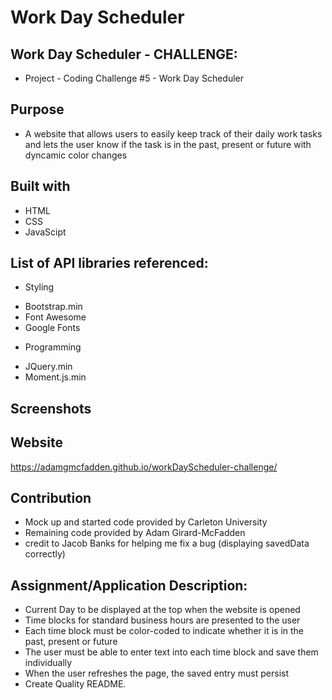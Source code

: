 # Work Day Scheduler

## Work Day Scheduler - CHALLENGE:

- Project - Coding Challenge #5 - Work Day Scheduler

## Purpose

- A website that allows users to easily keep track of their daily work tasks and lets the user know if the task is in the past, present or future with dyncamic color changes

## Built with

- HTML
- CSS
- JavaScipt

## List of API libraries referenced:

- Styling

* Bootstrap.min
* Font Awesome
* Google Fonts

- Programming

* JQuery.min
* Moment.js.min

## Screenshots

## Website

https://adamgmcfadden.github.io/workDayScheduler-challenge/

## Contribution

- Mock up and started code provided by Carleton University
- Remaining code provided by Adam Girard-McFadden
- credit to Jacob Banks for helping me fix a bug (displaying savedData correctly)

## Assignment/Application Description:

- Current Day to be displayed at the top when the website is opened
- Time blocks for standard business hours are presented to the user
- Each time block must be color-coded to indicate whether it is in the past, present or future
- The user must be able to enter text into each time block and save them individually
- When the user refreshes the page, the saved entry must persist
- Create Quality README.
